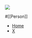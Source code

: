 ![](https://pbs.twimg.com/profile_images/583597714/papanda_400x400.jpg)

#[[Person]]

- [Home](https://ichitani.com/)
- [X](https://twitter.com/papanda)